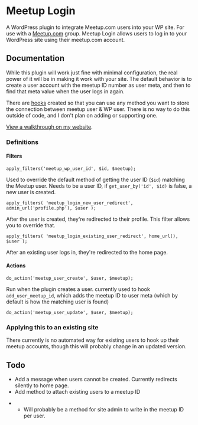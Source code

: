 Meetup Login
=============

A WordPress plugin to integrate Meetup.com users into your WP site. For use with a [Meetup.com](http://meetup.com) group. Meetup Login allows users to log in to your WordPress site using their meetup.com account. 

## Documentation

While this plugin will work just fine with minimal configuration, the real power of it will be in making it work with your site. The default behavior is to create a user account with the meetup ID number as user meta, and then to find that meta value when the user logs in again.

There are [hooks](http://codex.wordpress.org/Plugin_API#Hooks.2C_Actions_and_Filters) created so that you can use any method you want to store the connection between meetup user &amp; WP user. There is no way to do this outside of code, and I don't plan on adding or supporting one.

[View a walkthrough on my website]().

### Definitions

#### Filters

`apply_filters('meetup_wp_user_id', $id, $meetup);`

Used to override the default method of getting the user ID (`$id`) matching the Meetup user. Needs to be a user ID, if `get_user_by('id', $id)` is false, a new user is created.

`apply_filters( 'meetup_login_new_user_redirect', admin_url('profile.php'), $user );`

After the user is created, they're redirected to their profile. This filter allows you to override that.

`apply_filters( 'meetup_login_existing_user_redirect', home_url(), $user );`

After an existing user logs in, they're redirected to the home page.

#### Actions

`do_action('meetup_user_create', $user, $meetup);`

Run when the plugin creates a user. currently used to hook `add_user_meetup_id`, which adds the meetup ID to user meta (which by default is how the matching user is found)

`do_action('meetup_user_update', $user, $meetup);`

### Applying this to an existing site

There currently is no automated way for existing users to hook up their meetup accounts, though this will probably change in an updated version.

## Todo
* Add a message when users cannot be created. Currently redirects silently to home page.
* Add method to attach existing users to a meetup ID
+ + Will probably be a method for site admin to write in the meetup ID per user.
